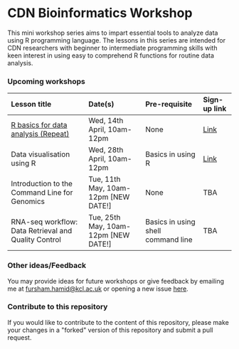 # CDN Bioinformatics Workshop

This mini workshop series aims to impart essential tools to analyze data
using R programming language. The lessons in this series are intended for CDN
researchers with beginner to intermediate programming skills with keen interest
in using easy to comprehend R functions for routine data analysis. 

### Upcoming workshops

|Lesson title|Date(s)|Pre-requisite|Sign-up link|
|:----------|:---------|:-----|:----|
|[R basics for data analysis (Repeat)](https://fursham-h.github.io/R-datascience/articles/Lesson_1/Lesson_1.html)|Wed, 14th April, 10am-12pm|None|[Link](https://forms.office.com/r/CN0ukPPvwX)|
|Data visualisation using R|Wed, 28th April, 10am-12pm|Basics in using R|[Link](https://forms.office.com/r/acX9AbJ474)|
|Introduction to the Command Line for Genomics|Tue, 11th May, 10am-12pm [NEW DATE!]|None|TBA|
|RNA-seq workflow: Data Retrieval and Quality Control|Tue, 25th May, 10am-12pm [NEW DATE!]|Basics in using shell command line|TBA|

### Other ideas/Feedback
You may provide ideas for future workshops or give feedback by emailing me at
fursham.hamid@kcl.ac.uk or opening a new issue [here](https://github.com/fursham-h/R-datascience/issues).

### Contribute to this repository
If you would like to contribute to the content of this repository, please make 
your changes in a "forked" version of this repository and submit a pull request.

